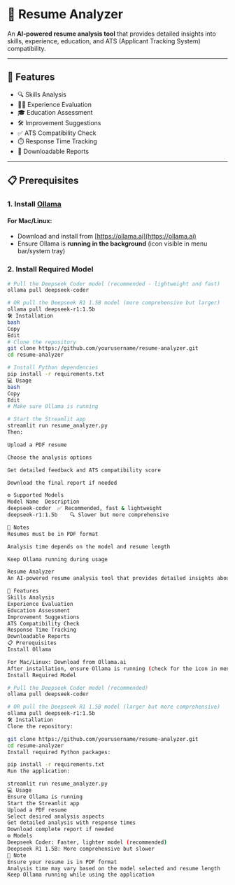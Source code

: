 # 🧠 Resume Analyzer

An **AI-powered resume analysis tool** that provides detailed insights into skills, experience, education, and ATS (Applicant Tracking System) compatibility.

---

## 🚀 Features

- 🔍 Skills Analysis  
- 🧑‍💼 Experience Evaluation  
- 🎓 Education Assessment  
- 🛠️ Improvement Suggestions  
- ✅ ATS Compatibility Check  
- ⏱️ Response Time Tracking  
- 📄 Downloadable Reports  

---

## 📋 Prerequisites

### 1. Install [Ollama](https://ollama.ai)

#### For Mac/Linux:
- Download and install from [https://ollama.ai](https://ollama.ai)
- Ensure Ollama is **running in the background** (icon visible in menu bar/system tray)

### 2. Install Required Model

```bash
# Pull the Deepseek Coder model (recommended - lightweight and fast)
ollama pull deepseek-coder

# OR pull the Deepseek R1 1.5B model (more comprehensive but larger)
ollama pull deepseek-r1:1.5b
🛠️ Installation
bash
Copy
Edit
# Clone the repository
git clone https://github.com/yourusername/resume-analyzer.git
cd resume-analyzer

# Install Python dependencies
pip install -r requirements.txt
💻 Usage
bash
Copy
Edit
# Make sure Ollama is running

# Start the Streamlit app
streamlit run resume_analyzer.py
Then:

Upload a PDF resume

Choose the analysis options

Get detailed feedback and ATS compatibility score

Download the final report if needed

⚙️ Supported Models
Model Name	Description
deepseek-coder	✅ Recommended, fast & lightweight
deepseek-r1:1.5b	🔍 Slower but more comprehensive

📝 Notes
Resumes must be in PDF format

Analysis time depends on the model and resume length

Keep Ollama running during usage

Resume Analyzer
An AI-powered resume analysis tool that provides detailed insights about skills, experience, education, and ATS compatibility.

🚀 Features
Skills Analysis
Experience Evaluation
Education Assessment
Improvement Suggestions
ATS Compatibility Check
Response Time Tracking
Downloadable Reports
📋 Prerequisites
Install Ollama

For Mac/Linux: Download from Ollama.ai
After installation, ensure Ollama is running (check for the icon in menu bar)
Install Required Model

# Pull the Deepseek Coder model (recommended)
ollama pull deepseek-coder

# OR pull the Deepseek R1 1.5B model (larger but more comprehensive)
ollama pull deepseek-r1:1.5b
🛠️ Installation
Clone the repository:

git clone https://github.com/yourusername/resume-analyzer.git
cd resume-analyzer
Install required Python packages:

pip install -r requirements.txt
Run the application:

streamlit run resume_analyzer.py
💻 Usage
Ensure Ollama is running
Start the Streamlit app
Upload a PDF resume
Select desired analysis aspects
Get detailed analysis with response times
Download complete report if needed
⚙️ Models
Deepseek Coder: Faster, lighter model (recommended)
Deepseek R1 1.5B: More comprehensive but slower
📝 Note
Ensure your resume is in PDF format
Analysis time may vary based on the model selected and resume length
Keep Ollama running while using the application
